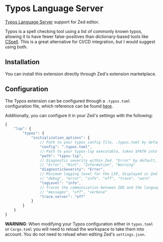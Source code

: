 # Typos Language Server

[Typos Language Server](https://github.com/tekumara/typos-lsp) support for Zed editor.

Typos is a spell checking tool using a list of commonly known typos, allowing it to have fewer false-positives than dictionary-based tools like [CSpell](https://github.com/streetsidesoftware/cspell).
This is a great alternative for CI/CD integration, but I would suggest using both.

## Installation

You can install this extension directly through Zed's extension marketplace.

## Configuration

The Typos extension can be configured through a `.typos.toml` configuration file, which reference can be found [here](https://github.com/crate-ci/typos/blob/master/docs/reference.md).

Additionally, you can configure it in your Zed's settings with the following:

```javascript
{
    "lsp": {
        "typos": {
            "initialization_options": {
                // Path to your typos config file, .typos.toml by default.
                "config": ".typos.toml",
                // Path to your typos-lsp executable, takes $PATH into account.
                "path": "typos-lsp",
                // Diagnostic severity within Zed. "Error" by default, can be:
                // "Error", "Hint", "Information", "Warning"
                "diagnosticSeverity": "Error",
                // Minimum logging level for the LSP, displayed in Zed's logs. "info" by default, can be:
                // "debug", "error", "info", "off", "trace", "warn"
                "logLevel": "info",
                // Traces the communication between ZED and the language server. Recommended for debugging only. "off" by default, can be:
                // "messages", "off", "verbose"
                "trace.server": "off"
            }
        }
    }
}
```

**WARNING**: When modifying your Typos configuration either in `typos.toml` or `Cargo.toml` you will need to reload the workspace to take them into account.
You do not need to reload when editing Zed's `settings.json`.
